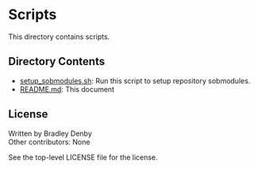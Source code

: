 # Scripts

This directory contains scripts.

## Directory Contents

* [setup_sobmodules.sh](setup_sobmodules.sh): Run this script to setup
  repository sobmodules.
* [README.md](README.md): This document

## License

Written by Bradley Denby  
Other contributors: None

See the top-level LICENSE file for the license.

